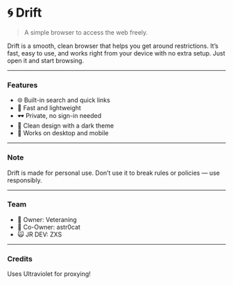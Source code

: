 # 🌀 Drift

> A simple browser to access the web freely.

Drift is a smooth, clean browser that helps you get around restrictions. It’s fast, easy to use, and works right from your device with no extra setup. Just open it and start browsing.

---

### Features

- 🌐 Built-in search and quick links  
- 💨 Fast and lightweight  
- 🕶️ Private, no sign-in needed  
- 🎨 Clean design with a dark theme  
- 📱 Works on desktop and mobile

---

### Note

Drift is made for personal use. Don’t use it to break rules or policies — use responsibly.

---

### Team

- 👑 Owner: Veteraning  
- 🔮 Co-Owner: astr0cat
- 🙀 JR DEV: ZXS

---

### Credits

Uses Ultraviolet for proxying!
